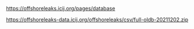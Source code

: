 https://offshoreleaks.icij.org/pages/database

https://offshoreleaks-data.icij.org/offshoreleaks/csv/full-oldb-20211202.zip